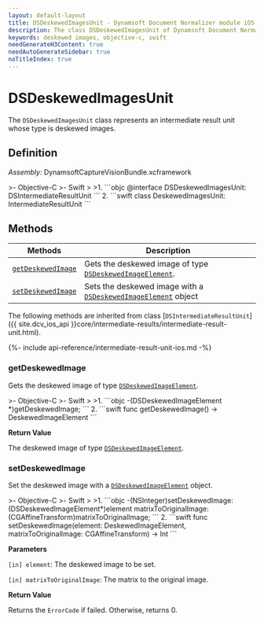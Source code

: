 ```yaml
---
layout: default-layout
title: DSDeskewedImagesUnit - Dynamsoft Document Normalizer module iOS Edition API Reference
description: The class DSDeskewedImagesUnit of Dynamsoft Document Normalizer module represents an intermediate result unit whose type is deskewed images.
keywords: deskewed images, objective-c, swift
needGenerateH3Content: true
needAutoGenerateSidebar: true
noTitleIndex: true
---
```


# DSDeskewedImagesUnit

The `DSDeskewedImagesUnit` class represents an intermediate result unit whose type is deskewed images.

## Definition

*Assembly:* DynamsoftCaptureVisionBundle.xcframework

<div class="sample-code-prefix"></div>
>- Objective-C
>- Swift
>
>1. 
```objc
@interface DSDeskewedImagesUnit: DSIntermediateResultUnit
```
2. 
```swift
class DeskewedImagesUnit: IntermediateResultUnit
```

## Methods

| Methods | Description |
| ------- | ----------- |
| [`getDeskewedImage`](#getdeskewedimage) | Gets the deskewed image of type [`DSDeskewedImageElement`](deskewed-image-element.md). |
| [`setDeskewedImage`](#setdeskewedimage) | Sets the deskewed image with a [`DSDeskewedImageElement`](deskewed-image-element.md) object |

The following methods are inherited from class [`DSIntermediateResultUnit`]({{ site.dcv_ios_api }}core/intermediate-results/intermediate-result-unit.html).

{%- include api-reference/intermediate-result-unit-ios.md -%}

### getDeskewedImage

Gets the deskewed image of type [`DSDeskewedImageElement`](deskewed-image-element.md).

<div class="sample-code-prefix"></div>
>- Objective-C
>- Swift
>
>1. 
```objc
-(DSDeskewedImageElement *)getDeskewedImage;
```
2. 
```swift
func getDeskewedImage() -> DeskewedImageElement
```

**Return Value**

The deskewed image of type [`DSDeskewedImageElement`](deskewed-image-element.md).

### setDeskewedImage

Set the deskewed image with a [`DSDeskewedImageElement`](deskewed-image-element.md) object.

<div class="sample-code-prefix"></div>
>- Objective-C
>- Swift
>
>1. 
```objc
-(NSInteger)setDeskewedImage:(DSDeskewedImageElement*)element
       matrixToOriginalImage:(CGAffineTransform)matrixToOriginalImage;
```
2. 
```swift
func setDeskewedImage(element: DeskewedImageElement, matrixToOriginalImage: CGAffineTransform) -> Int
```

**Parameters**

`[in] element`: The deskewed image to be set.

`[in] matrixToOriginalImage`: The matrix to the original image.

**Return Value**

Returns the `ErrorCode` if failed. Otherwise, returns 0.
